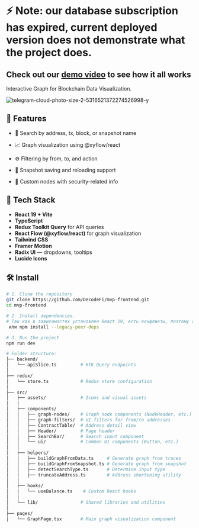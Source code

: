 # ⚡ Note: our database subscription has expired, current deployed version does not demonstrate what the project does.

## Check out our [demo video](https://drive.google.com/file/d/1V2eDSnKD8XKmrrpyPzoNU3cGX-uuC4Oq/view?usp=drive_link) to see how it all works

Interactive Graph for Blockchain Data Visualization.  


![telegram-cloud-photo-size-2-5316521372274526998-y](https://github.com/user-attachments/assets/4eef272b-fda4-494f-9b46-751f45597b75)


## 🚀 Features

 - 🔎 Search by address, tx, block, or snapshot name

- 📈 Graph visualization using @xyflow/react

- ⚙️ Filtering by from, to, and action

- 💾 Snapshot saving and reloading support

- 🧠 Custom nodes with security-related info

## 🧱 Tech Stack

- **React 19 + Vite**
- **TypeScript**
- **Redux Toolkit Query** for API queries
- **React Flow (@xyflow/react)** for graph visualization
- **Tailwind CSS** 
- **Framer Motion** 
- **Radix UI** — dropdowns, tooltips
- **Lucide Icons**

## 🛠️ Install

```bash
# 1. Clone the repository
git clone https://github.com/DecodeFi/mvp-frontend.git
cd mvp-frontend

# 2. Install dependencies.
# Так как в зависимостях установлен React 19, есть конфликты, поэтому с флагом --legacy-peer-deps
 или npm install --legacy-peer-deps

# 3. Run the project
npm run dev

# Folder structure:
├── backend/
│   └── apiSlice.ts         # RTK Query endpoints
│
├── redux/
│   └── store.ts            # Redux store configuration
│
├── src/
│   ├── assets/             # Icons and visual assets
│   │
│   ├── components/
│   │   ├── graph-nodes/    # Graph node components (NodeHeader, etc.)
│   │   ├── graph-filters/  # UI filters for from/to addresses
│   │   ├── ContractTable/  # Address detail view
│   │   ├── Header/         # Page header
│   │   ├── SearchBar/      # Search input component
│   │   └── ui/             # Common UI components (Button, etc.)
│   │
│   ├── helpers/
│   │   ├── buildGraphFromData.ts     # Generate graph from traces
│   │   ├── buildGraphFromSnapshot.ts # Generate graph from snapshot
│   │   ├── detectSearchType.ts       # Determine input type
│   │   ├── truncateAddress.ts        # Address shortening utility
│   │
│   ├── hooks/
│   │   └── useBalance.ts    # Custom React hooks
│   │
│   └── lib/                # Shared libraries and utilities
│
├── pages/
│   └── GraphPage.tsx       # Main graph visualization component

